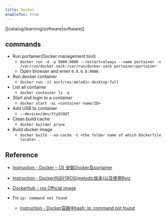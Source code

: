 ```yaml
---
title: Docker
enableToc: true
---
```

[[catalog/learning/software|software]]

## commands
- Run portainer(Docker management tool)   
	- ```docker run -d -p 9000:9000 --restart=always --name portainer -v /var/run/docker.sock:/var/run/docker.sock portainer/portainer```    
	- Open browser and enter ```0.0.0.0:9000```   
- Run docker container
	- ``` docker run -it osrf/ros:melodic-desktop-full ```
- List all container 
	- ```docker container ls -a```
- Start and login to a container
	- ```docker start -ai <container-name/ID>```
- Add USB to container 
	- ```--device=/dev/ttySCOUT```
- Clean build cache
	- ```docker builder prune```
- Build docker image
	- ```docker build --no-cache -t <the folder name of which Dockerfile locate> .```
## Reference   
- [Instruction - Docker – (3) 安裝Docker及portainer](https://cutejaneii.wordpress.com/2017/04/17/docker-2-%E5%AE%89%E8%A3%9Ddocker%E5%8F%8Aportainer/)   
- [Instruction - Docker内运行ROS(melodic版本)以及使用Rviz](https://blog.csdn.net/qq_40695642/article/details/117607446)    
- [Dockerhub - ros Official image](https://hub.docker.com/_/ros/)

- Fix ```ip: command not found```
	- [Instruction - Docker容器中bash: ip: command not found](https://blog.csdn.net/qq_27706119/article/details/108548839)